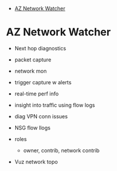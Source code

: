 - [AZ Network Watcher](#az-network-watcher)
# AZ Network Watcher

* Next hop diagnostics
* packet capture
* network  mon
* trigger capture w alerts
* real-time perf info
* insight into traffic using flow logs
* diag VPN conn issues
* NSG flow llogs

* roles
  * owner, contrib, network contrib
* Vuz network topo
